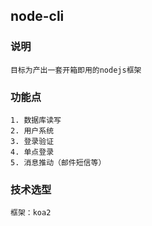 ## node-cli

### 说明
    目标为产出一套开箱即用的nodejs框架
 
### 功能点
    1. 数据库读写
    2. 用户系统
    3. 登录验证
    4. 单点登录
    5. 消息推动（邮件短信等）
### 技术选型
    框架：koa2